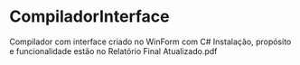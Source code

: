 # CompiladorInterface
Compilador com interface criado no WinForm com C#
Instalação, propósito e funcionalidade estão no Relatório Final Atualizado.pdf
